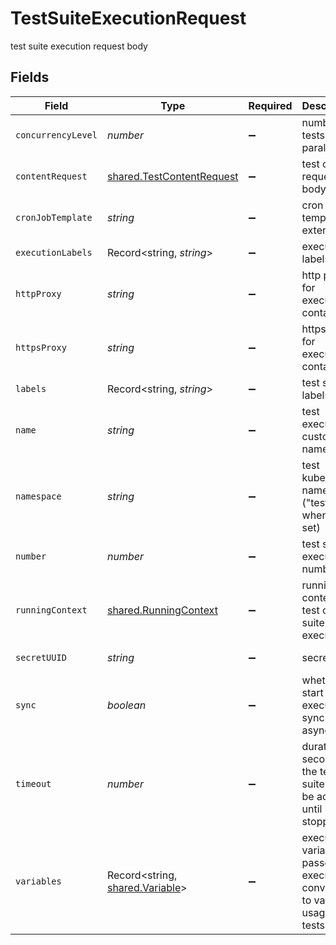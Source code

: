 # TestSuiteExecutionRequest

test suite execution request body


## Fields

| Field                                                                       | Type                                                                        | Required                                                                    | Description                                                                 | Example                                                                     |
| --------------------------------------------------------------------------- | --------------------------------------------------------------------------- | --------------------------------------------------------------------------- | --------------------------------------------------------------------------- | --------------------------------------------------------------------------- |
| `concurrencyLevel`                                                          | *number*                                                                    | :heavy_minus_sign:                                                          | number of tests run in parallel                                             | 10                                                                          |
| `contentRequest`                                                            | [shared.TestContentRequest](../../models/shared/testcontentrequest.md)      | :heavy_minus_sign:                                                          | test content request body                                                   |                                                                             |
| `cronJobTemplate`                                                           | *string*                                                                    | :heavy_minus_sign:                                                          | cron job template extensions                                                |                                                                             |
| `executionLabels`                                                           | Record<string, *string*>                                                    | :heavy_minus_sign:                                                          | execution labels                                                            | [object Object]                                                             |
| `httpProxy`                                                                 | *string*                                                                    | :heavy_minus_sign:                                                          | http proxy for executor containers                                          | user:pass@my.proxy.server:8080                                              |
| `httpsProxy`                                                                | *string*                                                                    | :heavy_minus_sign:                                                          | https proxy for executor containers                                         | user:pass@my.proxy.server:8081                                              |
| `labels`                                                                    | Record<string, *string*>                                                    | :heavy_minus_sign:                                                          | test suite labels                                                           | [object Object]                                                             |
| `name`                                                                      | *string*                                                                    | :heavy_minus_sign:                                                          | test execution custom name                                                  | testing with 1000 users                                                     |
| `namespace`                                                                 | *string*                                                                    | :heavy_minus_sign:                                                          | test kubernetes namespace ("testkube" when not set)                         | testkube                                                                    |
| `number`                                                                    | *number*                                                                    | :heavy_minus_sign:                                                          | test suite execution number                                                 | 1                                                                           |
| `runningContext`                                                            | [shared.RunningContext](../../models/shared/runningcontext.md)              | :heavy_minus_sign:                                                          | running context for test or test suite execution                            |                                                                             |
| `secretUUID`                                                                | *string*                                                                    | :heavy_minus_sign:                                                          | secret uuid                                                                 | 7934600f-b367-48dd-b981-4353304362fb                                        |
| `sync`                                                                      | *boolean*                                                                   | :heavy_minus_sign:                                                          | whether to start execution sync or async                                    |                                                                             |
| `timeout`                                                                   | *number*                                                                    | :heavy_minus_sign:                                                          | duration in seconds the test suite may be active, until its stopped         | 1                                                                           |
| `variables`                                                                 | Record<string, [shared.Variable](../../models/shared/variable.md)>          | :heavy_minus_sign:                                                          | execution variables passed to executor converted to vars for usage in tests | [object Object]                                                             |